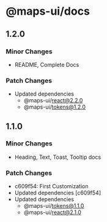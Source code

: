 # @maps-ui/docs

## 1.2.0

### Minor Changes

- README, Complete Docs

### Patch Changes

- Updated dependencies
  - @maps-ui/react@2.2.0
  - @maps-ui/tokens@1.2.0

## 1.1.0

### Minor Changes

- Heading, Text, Toast, Tooltip docs

### Patch Changes

- c609f54: First Customization
- Updated dependencies [c609f54]
- Updated dependencies
  - @maps-ui/tokens@1.1.0
  - @maps-ui/react@2.1.0
